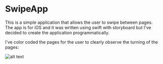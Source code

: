 # SwipeApp

This is a simple application that allows the user to swipe between pages. The app is for iOS and it was written using swift with storyboard but I've decided to create the application programmatically.

I've color coded the pages for the user to clearly observe the turning of the pages:

![alt text](https://github.com/[frankroque]/[SwipeApp]/blob/[main]/page1.jpg?raw=true)

